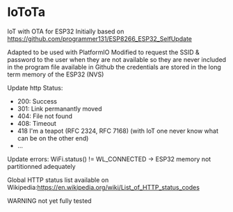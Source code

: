# IoToTa
IoT with OTA for ESP32
Initially based on https://github.com/programmer131/ESP8266_ESP32_SelfUpdate

Adapted to be used with PlatformIO
Modified to request the SSID & password to the user when they are not available so they are never included in the program file available in Github the credentials are stored in the long term memory of the ESP32 (NVS)

Update http Status:
- 200: Success
- 301: Link permanantly moved
- 404: File not found
- 408: Timeout
- 418 I'm a teapot (RFC 2324, RFC 7168) (with IoT one never know what can be on the other end)
- ...

Update errors:
WiFi.status() != WL_CONNECTED -> ESP32 memory not partitionned adequately


Global HTTP status list available on Wikipedia:https://en.wikipedia.org/wiki/List_of_HTTP_status_codes

WARNING not yet fully tested

